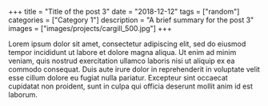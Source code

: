 +++
title = "Title of the post 3"
date = "2018-12-12"
tags = ["random"]
categories = ["Category 1"]
description = "A brief summary for the post 3"
images = ["images/projects/cargill_500.jpg"]
+++

Lorem ipsum dolor sit amet, consectetur adipiscing elit, sed do eiusmod tempor incididunt ut labore et dolore magna aliqua. Ut enim ad minim veniam, quis nostrud exercitation ullamco laboris nisi ut aliquip ex ea commodo consequat. Duis aute irure dolor in reprehenderit in voluptate velit esse cillum dolore eu fugiat nulla pariatur. Excepteur sint occaecat cupidatat non proident, sunt in culpa qui officia deserunt mollit anim id est laborum.